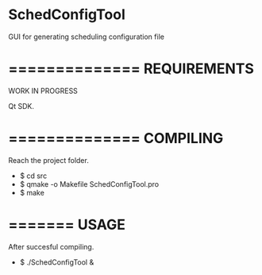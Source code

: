 SchedConfigTool
===============

GUI for generating scheduling configuration file


==============
 REQUIREMENTS
==============

WORK IN PROGRESS

Qt SDK.


==============
 COMPILING
==============

Reach the project folder.

* $ cd src
* $ qmake -o Makefile SchedConfigTool.pro
* $ make


=======
 USAGE
=======

After succesful compiling.

* $ ./SchedConfigTool &
